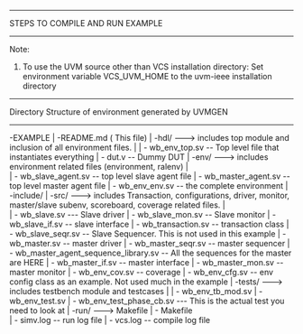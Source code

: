 



*************************************************************
STEPS TO COMPILE AND RUN EXAMPLE
*************************************************************

Note: 
  1) To use the UVM source other than VCS installation directory:
     Set environment variable VCS_UVM_HOME to the uvm-ieee installation directory

*************************************************************
Directory Structure of environment generated by UVMGEN
*************************************************************
-EXAMPLE
  	|
       -README.md ( This file)
       |
       -hdl/        ---> includes top module and inclusion of all environment files.
       |
       | - wb_env_top.sv  -- Top level file that instantiates everything
       | - dut.v     -- Dummy DUT
       |
       -env/        ---> includes environment related files (environment, ralenv)
       |  
       | - wb_slave_agent.sv  -- top level slave agent file
       | - wb_master_agent.sv -- top level master agent file
       | - wb_env_env.sv      -- the complete environment
       |
       -include/
       |
       -src/        ---> includes Transaction, configurations, driver, monitor, master/slave subenv, scoreboard, coverage related files.
       |  
       | - wb_slave.sv     --- Slave driver
       | - wb_slave_mon.sv  -- Slave monitor
       | - wb_slave_if.sv   -- slave interface
       | - wb_transaction.sv  -- transaction class
       | - wb_slave_seqr.sv   -- Slave Sequencer. This is not used in this example
       | - wb_master.sv     -- master driver
       | - wb_master_seqr.sv  -- master sequencer
       | - wb_master_agent_sequence_library.sv -- All the sequences for the master are HERE
       | - wb_master_if.sv  -- master interface
       | - wb_master_mon.sv  -- master monitor
       | - wb_env_cov.sv   -- coverage
       | - wb_env_cfg.sv   -- env config class as an example. Not used much in the example
       |
       -tests/      ---> includes testbench module and testcases 
       |
       | - wb_env_tb_mod.sv 
       | - wb_env_test.sv
       | - wb_env_test_phase_cb.sv   --- This is the actual test you need to look at 
       |
       -run/        ---> Makefile
	| - Makefile   
	| - simv.log -- run log file
	| - vcs.log  -- compile log file





